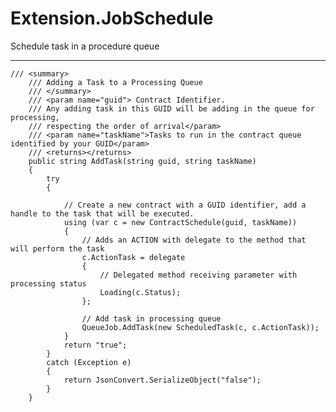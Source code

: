 # Extension.JobSchedule
Schedule task in a procedure queue

------------------------------------------------------

	/// <summary>
        /// Adding a Task to a Processing Queue
        /// </summary>
        /// <param name="guid"> Contract Identifier. 
        /// Any adding task in this GUID will be adding in the queue for processing, 
        /// respecting the order of arrival</param>
        /// <param name="taskName">Tasks to run in the contract queue identified by your GUID</param>
        /// <returns></returns>      
        public string AddTask(string guid, string taskName)
        {
            try
            {

                // Create a new contract with a GUID identifier, add a handle to the task that will be executed.
                using (var c = new ContractSchedule(guid, taskName))
                {
                    // Adds an ACTION with delegate to the method that will perform the task
                    c.ActionTask = delegate
                    {
                        // Delegated method receiving parameter with processing status
                        Loading(c.Status);
                    };

                    // Add task in processing queue
                    QueueJob.AddTask(new ScheduledTask(c, c.ActionTask));
                }
                return "true";
            }
            catch (Exception e)
            {                
                return JsonConvert.SerializeObject("false");
            }
        }